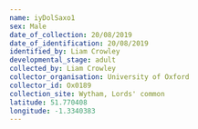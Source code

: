 ```yaml
---
name: iyDolSaxo1
sex: Male
date_of_collection: 20/08/2019
date_of_identification: 20/08/2019
identified_by: Liam Crowley
developmental_stage: adult
collected_by: Liam Crowley
collector_organisation: University of Oxford
collector_id: Ox0189
collection_site: Wytham, Lords' common
latitude: 51.770408
longitude: -1.3340383
---
```

